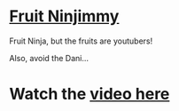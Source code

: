 # [Fruit Ninjimmy](https://youtu.be/8qreEC8oc7Y)


Fruit Ninja, but the fruits are youtubers!

Also, avoid the Dani...

# Watch the [video here](https://youtu.be/8qreEC8oc7Y)
